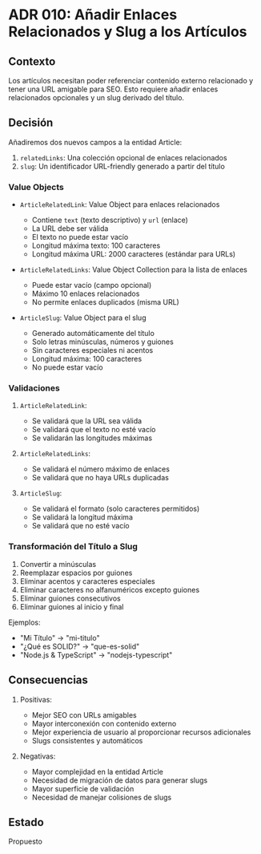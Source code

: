 # ADR 010: Añadir Enlaces Relacionados y Slug a los Artículos

## Contexto
Los artículos necesitan poder referenciar contenido externo relacionado y tener una URL amigable para SEO. Esto requiere añadir enlaces relacionados opcionales y un slug derivado del título.

## Decisión
Añadiremos dos nuevos campos a la entidad Article:
1. `relatedLinks`: Una colección opcional de enlaces relacionados
2. `slug`: Un identificador URL-friendly generado a partir del título

### Value Objects
- `ArticleRelatedLink`: Value Object para enlaces relacionados
  - Contiene `text` (texto descriptivo) y `url` (enlace)
  - La URL debe ser válida
  - El texto no puede estar vacío
  - Longitud máxima texto: 100 caracteres
  - Longitud máxima URL: 2000 caracteres (estándar para URLs)

- `ArticleRelatedLinks`: Value Object Collection para la lista de enlaces
  - Puede estar vacío (campo opcional)
  - Máximo 10 enlaces relacionados
  - No permite enlaces duplicados (misma URL)

- `ArticleSlug`: Value Object para el slug
  - Generado automáticamente del título
  - Solo letras minúsculas, números y guiones
  - Sin caracteres especiales ni acentos
  - Longitud máxima: 100 caracteres
  - No puede estar vacío

### Validaciones
1. `ArticleRelatedLink`:
   - Se validará que la URL sea válida
   - Se validará que el texto no esté vacío
   - Se validarán las longitudes máximas

2. `ArticleRelatedLinks`:
   - Se validará el número máximo de enlaces
   - Se validará que no haya URLs duplicadas

3. `ArticleSlug`:
   - Se validará el formato (solo caracteres permitidos)
   - Se validará la longitud máxima
   - Se validará que no esté vacío

### Transformación del Título a Slug
1. Convertir a minúsculas
2. Reemplazar espacios por guiones
3. Eliminar acentos y caracteres especiales
4. Eliminar caracteres no alfanuméricos excepto guiones
5. Eliminar guiones consecutivos
6. Eliminar guiones al inicio y final

Ejemplos:
- "Mi Título" → "mi-titulo"
- "¿Qué es SOLID?" → "que-es-solid"
- "Node.js & TypeScript" → "nodejs-typescript"

## Consecuencias
1. Positivas:
   - Mejor SEO con URLs amigables
   - Mayor interconexión con contenido externo
   - Mejor experiencia de usuario al proporcionar recursos adicionales
   - Slugs consistentes y automáticos

2. Negativas:
   - Mayor complejidad en la entidad Article
   - Necesidad de migración de datos para generar slugs
   - Mayor superficie de validación
   - Necesidad de manejar colisiones de slugs

## Estado
Propuesto
